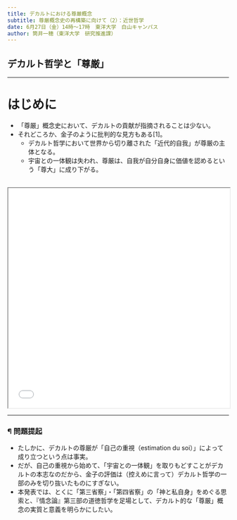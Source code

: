 ```yaml
---
title: デカルトにおける尊厳概念
subtitle: 尊厳概念史の再構築に向けて（2）：近世哲学
date: 6月27日（金）14時～17時　東洋大学　白山キャンパス
author: 筒井一穂（東洋大学　研究推進課）
---
```


## デカルト哲学と「尊厳」

---

# はじめに

- 「尊厳」概念史において、デカルトの貢献が指摘されることは少ない。
- それどころか、金子のように批判的な見方もある\[1\]。
    - デカルト哲学において世界から切り離された「近代的自我」が尊厳の主体となる。
    - 宇宙との一体観は失われ、尊厳は、自我が自分自身に価値を認めるという「尊大」に成り下がる。

<br>

<iframe src="pdfs/1.pdf" width="100%" height="500px"></iframe>

---

### ¶ 問題提起

- たしかに、デカルトの尊厳が「自己の重視（estimation du soi）」によって成り立つという点は事実。
- だが、自己の重視から始めて、「宇宙との一体観」を取りもどすことがデカルトの本志なのだから、金子の評価は（控えめに言って）デカルト哲学の一部のみを切り抜いたものにすぎない。
- 本発表では、とくに「第三省察」・「第四省察」の「神と私自身」をめぐる思索と、『情念論』第三部の道徳哲学を足場として、デカルト的な「尊厳」概念の実質と意義を明らかにしたい。
